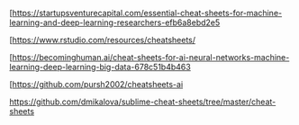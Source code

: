 [https://startupsventurecapital.com/essential-cheat-sheets-for-machine-learning-and-deep-learning-researchers-efb6a8ebd2e5

[https://www.rstudio.com/resources/cheatsheets/

[https://becominghuman.ai/cheat-sheets-for-ai-neural-networks-machine-learning-deep-learning-big-data-678c51b4b463

[https://github.com/pursh2002/cheatsheets-ai


https://github.com/dmikalova/sublime-cheat-sheets/tree/master/cheat-sheets
